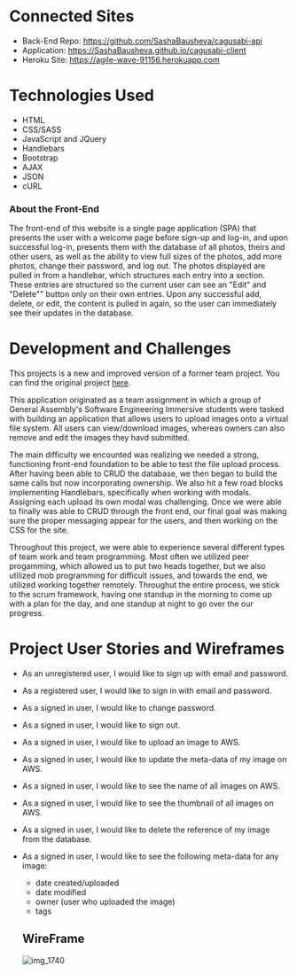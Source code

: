 # Connected Sites
- Back-End Repo: https://github.com/SashaBausheva/cagusabi-api
- Application: https://SashaBausheva.github.io/cagusabi-client
- Heroku Site: https://agile-wave-91156.herokuapp.com

# Technologies Used
- HTML
- CSS/SASS
- JavaScript and JQuery
- Handlebars
- Bootstrap
- AJAX
- JSON
- cURL

### About the Front-End
  The front-end of this website is a single page application (SPA) that presents the user with a welcome page before sign-up and log-in, and upon successful log-in, presents them with the database of all photos, theirs and other users, as well as the ability to view full sizes of the photos, add more photos, change their password, and log out. The photos displayed are pulled in from a handlebar, which structures each entry into a section. These entries are structured so the current user can see an "Edit" and "Delete"" button only on their own entries. Upon any successful add, delete, or edit, the content is pulled in again, so the user can immediately see their updates in the database.

# Development and Challenges
  This projects is a new and improved version of a former team project. You can find the original project [here](https://github.com/cagusabi/cagusabi-client).

  This application originated as a team assignment in which a group of General Assembly's Software Engineering Immersive students were tasked with building an application that allows users to upload images onto a virtual file system. All users can view/download images, whereas owners can also remove and edit the images they havd submitted.

  The main difficulty we encounted was realizing we needed a strong, functioning front-end foundation to be able to test the file upload process. After having been able to CRUD the database, we then began to build the same calls but now incorporating ownership. We also hit a few road blocks implementing Handlebars, specifically when working with modals. Assigning each upload its own modal was challenging. Once we were able to finally was able to CRUD through the front end, our final goal was making sure the proper messaging appear for the users, and then working on the CSS for the site.

  Throughout this project, we were able to experience several different types of team work and team programming. Most often we utilized peer progamming, which allowed us to put two heads together, but we also utilized mob programming for difficult issues, and towards the end, we utilized working together remotely. Throughut the entire process, we stick to the scrum framework, having one standup in the morning to come up with a plan for the day, and one standup at night to go over the our progress.

# Project User Stories and Wireframes

* As an unregistered user, I would like to sign up with email and password.
* As a registered user, I would like to sign in with email and password.
* As a signed in user, I would like to change password.
* As a signed in user, I would like to sign out.
* As a signed in user, I would like to upload an image to AWS.
* As a signed in user, I would like to update the meta-data of my image on AWS.
* As a signed in user, I would like to see the name of all images on AWS.
* As a signed in user, I would like to see the thumbnail of all images on AWS.
* As a signed in user, I would like to delete the reference of my image from the database.
* As a signed in user, I would like to see the following meta-data for any image:
    * date created/uploaded
    * date modified
    * owner (user who uploaded the image)
    * tags

  ## WireFrame
  ![img_1740](https://media.git.generalassemb.ly/user/20332/files/7a859c80-97f1-11e9-893d-9f07de86c6e7)
